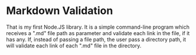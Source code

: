 # Markdown Validation

That is my first Node.JS library. It is a simple command-line program which receives a ".md" file path as parameter and validate each link in the file, if it has any. If, instead of passing a file path, the user pass a directory path, it will validate each link of each ".md" file in the directory.
